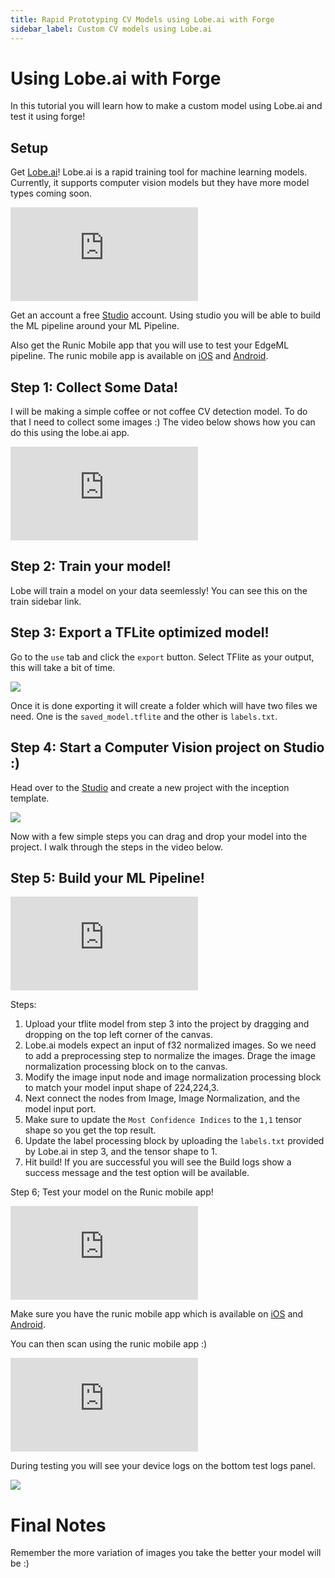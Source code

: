 ```yaml
---
title: Rapid Prototyping CV Models using Lobe.ai with Forge
sidebar_label: Custom CV models using Lobe.ai
---
```


# Using Lobe.ai with Forge

In this tutorial you will learn how to make a custom model using Lobe.ai and test it using forge!

## Setup

Get [Lobe.ai](https://www.lobe.ai/)! Lobe.ai is a rapid training tool for machine learning models. Currently, it supports computer vision models but they have more model types coming soon.

<iframe width={560} height={315} src="https://www.youtube.com/embed/Mdcw3Sb98DA" title="YouTube video player" frameBorder={0} allowFullScreen ></iframe>

Get an account a free [Studio](https://studio.hotg.ai/) account. Using studio you will be able to build
the ML pipeline around your ML Pipeline. 

Also get the Runic Mobile app that you will use to test your EdgeML pipeline. The runic mobile app is available on [iOS](https://apps.apple.com/us/app/runic-by-hotg-ai/id1550831458) and [Android](https://play.google.com/store/apps/details?id=ai.hotg.runicapp&hl=en_US&gl=US).

## Step 1: Collect Some Data!

I will be making a simple coffee or not coffee CV detection model. To do that I need to collect some images :) The video below shows how you can do this using the lobe.ai app.

<iframe width={640} height={400} src="https://www.loom.com/embed/3dedbd7fe3cf45cc9a7701ac457423db" frameBorder={0} allowFullScreen></iframe>

## Step 2: Train your model!

Lobe will train a model on your data seemlessly! You can see this on the train sidebar link. 

## Step 3: Export a TFLite optimized model!

Go to the `use` tab and click the `export` button. Select TFlite as your output, this will take a bit of time.

<img src="/img/tutorials/lobe/export.png" />

Once it is done exporting it will create a folder which will have two files we need. One is the `saved_model.tflite` and the other is `labels.txt`. 

## Step 4: Start a Computer Vision project on Studio :)

Head over to the [Studio](https://studio.hotg.ai/) and create a new project with the inception template. 

<img src="/img/tutorials/lobe/create-a-project.png" />

Now with a few simple steps you can drag and drop your model into the project. I walk through the steps in the video below.

## Step 5: Build your ML Pipeline!

<iframe width={640} height={400} src="https://www.loom.com/embed/fb6b8fa47d724b62ac756d835007650e" frameBorder={0} webkitallowfullscreen mozallowfullscreen allowFullScreen></iframe>

Steps: 
1. Upload your tflite model from step 3 into the project by dragging and dropping on the top left corner of the canvas.
2. Lobe.ai models expect an input of f32 normalized images. So we need to add a preprocessing step to normalize the images. Drage the image normalization processing block on to the canvas.
3. Modify the image input node and image normalization processing block to match your model input shape of 224,224,3.
4. Next connect the nodes from Image, Image Normalization, and the model input port. 
5. Make sure to update the `Most Confidence Indices` to the `1,1` tensor shape so you get the top result. 
6. Update the label processing block by uploading the `labels.txt` provided by Lobe.ai in step 3, and the tensor shape to 1.
7. Hit build! If you are successful you will see the Build logs show a success message and the test option will be available. 


Step 6; Test your model on the Runic mobile app!


<iframe width={640} height={400} src="https://www.loom.com/embed/8ee85c60000b4860bba8ceb7e3da54f1" frameBorder={0}></iframe>

Make sure you have the runic mobile app which is available on [iOS](https://apps.apple.com/us/app/runic-by-hotg-ai/id1550831458) and [Android](https://play.google.com/store/apps/details?id=ai.hotg.runicapp&hl=en_US&gl=US).

You can then scan using the runic mobile app :) 

<iframe width={640} height={1384} src="https://www.loom.com/embed/d288e08ab146419499bb6736c134f8a6" frameBorder={0} allowFullScreen></iframe>

During testing you will see your device logs on the bottom test logs panel. 

<img src="/img/tutorials/lobe/test_logs.png" />

# Final Notes

Remember the more variation of images you take the better your model will be :)





